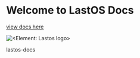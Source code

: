 # Welcome to LastOS Docs

[view docs here](https://pacav69.github.io/lastos-docs/)

![<Element: Lastos logo>](<https://cldup.com/E21ACrr4ZJ.png?raw="true" width="100px"  height="100px">)


lastos-docs
